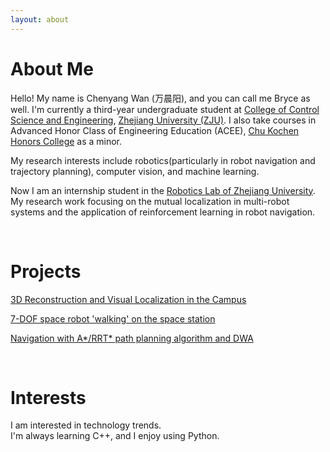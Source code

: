 ```yaml
---
layout: about 
---
```


# About Me
Hello! My name is Chenyang Wan (万晨阳), and you can call me Bryce as well. I'm currently a third-year undergraduate student at [College of Control Science and Engineering](http://www.cse.zju.edu.cn/cseenglish/main.htm), [Zhejiang University (ZJU)](https://www.zju.edu.cn/english/). I also take courses in Advanced Honor Class of Engineering Education (ACEE), [Chu Kochen Honors College](http://ckc.zju.edu.cn/ckcen/_t1906/main.psp) as a minor. 

My research interests include robotics(particularly in robot navigation and trajectory planning), computer vision, and machine learning.

Now I am an internship student in the [Robotics Lab of Zhejiang University](https://github.com/ZJU-Robotics-Lab). My research work focusing on the mutual localization in multi-robot systems and the application of reinforcement learning in robot navigation.

<br/>

<!-- # Research Experience -->

# Projects

<a href="/2024-01-09/3D-reconstruction-and-visual-localization-of-the-campus">3D Reconstruction and Visual Localization in the Campus</a>

<a href="/2023-12-18/7-DOF-space-robot">7-DOF space robot 'walking' on the space station</a>

<a href="/2023-06-10/wheeled-robot-navigation">Navigation with A\*/RRT\* path planning algorithm and DWA</a>

<br/>

# Interests
I am interested in technology trends.  
I'm always learning C++, and I enjoy using Python.  


